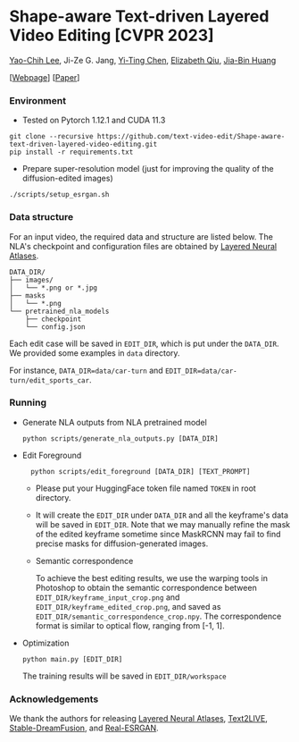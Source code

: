 # Shape-aware Text-driven Layered Video Editing [CVPR 2023]

[Yao-Chih Lee](https://yaochih.github.io/),
Ji-Ze G. Jang,
[Yi-Ting Chen](https://jamie725.github.io/website/),
[Elizabeth Qiu](https://elizabethqiu.com/),
[Jia-Bin Huang](https://jbhuang0604.github.io/)

[[Webpage](https://text-video-edit.github.io/)] 
[[Paper](https://openaccess.thecvf.com/content/CVPR2023/papers/Lee_Shape-Aware_Text-Driven_Layered_Video_Editing_CVPR_2023_paper.pdf)]

### Environment
- Tested on Pytorch 1.12.1 and CUDA 11.3


```
git clone --recursive https://github.com/text-video-edit/Shape-aware-text-driven-layered-video-editing.git 
pip install -r requirements.txt
```

- Prepare super-resolution model (just for improving the quality of the diffusion-edited images)
```
./scripts/setup_esrgan.sh
```

### Data structure
For an input video, the required data and structure are listed below. The NLA's checkpoint and configuration files are obtained by [Layered Neural Atlases](https://github.com/ykasten/layered-neural-atlases).
```
DATA_DIR/
├── images/
│   └── *.png or *.jpg
├── masks
│   └── *.png 
└── pretrained_nla_models
    ├── checkpoint
    └── config.json
```

Each edit case will be saved in `EDIT_DIR`, which is put under the `DATA_DIR`. We provided some examples in `data` directory. 

For instance, `DATA_DIR=data/car-turn` and  `EDIT_DIR=data/car-turn/edit_sports_car`.

### Running

- Generate NLA outputs from NLA pretrained model
  ```
  python scripts/generate_nla_outputs.py [DATA_DIR]
  ```
- Edit Foreground 
  ```
	python scripts/edit_foreground [DATA_DIR] [TEXT_PROMPT]
  ```
  - Please put your HuggingFace token file named `TOKEN` in root directory. 
  - It will create the `EDIT_DIR` under `DATA_DIR` and all the keyframe's data will be saved in `EDIT_DIR`. Note that we may manually refine the mask of the edited keyframe sometime since MaskRCNN may fail to find precise masks for diffusion-generated images.

  - Semantic correspondence

    To achieve the best editing results, we use the warping tools in Photoshop to obtain the semantic correspondence between `EDIT_DIR/keyframe_input_crop.png` and `EDIT_DIR/keyframe_edited_crop.png`, and saved as `EDIT_DIR/semantic_correspondence_crop.npy`. The correspondence format is similar to optical flow, ranging from [-1, 1].

- Optimization
  ```
  python main.py [EDIT_DIR]
  ```
  The training results will be saved in `EDIT_DIR/workspace`

### Acknowledgements
We thank the authors for releasing 
[Layered Neural Atlases](https://github.com/ykasten/layered-neural-atlases), 
[Text2LIVE](https://github.com/omerbt/Text2LIVE), 
[Stable-DreamFusion](https://github.com/ashawkey/stable-dreamfusion), and 
[Real-ESRGAN](https://github.com/xinntao/Real-ESRGAN).
